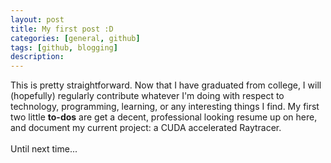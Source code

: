 ```yaml
---
layout: post
title: My first post :D
categories: [general, github]
tags: [github, blogging]
description: 
---
```


This is pretty straightforward. Now that I have graduated from college, I will (hopefully) regularly contribute whatever I'm doing with respect to technology, programming, learning, or any interesting things I find.
My first two little **to-dos** are get a decent, professional looking resume up on here, and document my current project: a CUDA accelerated Raytracer.
<br />
<br />
Until next time...